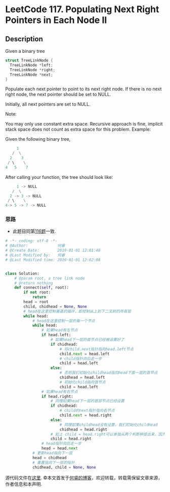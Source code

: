 # LeetCode 117. Populating Next Right Pointers in Each Node II

## Description

Given a binary tree

```c
struct TreeLinkNode {
  TreeLinkNode *left;
  TreeLinkNode *right;
  TreeLinkNode *next;
}
```

Populate each next pointer to point to its next right node. If there is no next right node, the next pointer should be set to NULL.

Initially, all next pointers are set to NULL.

Note:

You may only use constant extra space.
Recursive approach is fine, implicit stack space does not count as extra space for this problem.
Example:

Given the following binary tree,

```python
     1
   /  \
  2    3
 / \    \
4   5    7
```

After calling your function, the tree should look like:

```python
     1 -> NULL
   /  \
  2 -> 3 -> NULL
 / \    \
4-> 5 -> 7 -> NULL
```

### 思路

* 此题目同第[116题](https://leetcode.com/problems/populating-next-right-pointers-in-each-node)一致.

```python
# -*- coding: utf-8 -*-
# @Author:             何睿
# @Create Date:        2019-01-01 12:01:48
# @Last Modified by:   何睿
# @Last Modified time: 2019-01-01 12:02:08


class Solution:
    # @param root, a tree link node
    # @return nothing
    def connect(self, root):
        if not root:
            return
        head = root
        child, chidhead = None, None
        # head在这里控制垂直的循环，即控制从上到下二叉树的所有层
        while head:
            # head在这里控制一层的每一个节点
            while head:
                # 如果head有左节点
                if head.left:
                    # 如果head下一层的首节点已经被设置好了
                    if chidhead:
                        # 将child.next指针指向head.left节点
                        child.next = head.left
                        # child指针向后走一步
                        child = head.left
                    else:
                        # 否则我们初始化childhead指向head下面一层的首节点
                        chidhead = head.left
                        # 初始化child指向首节点
                        child = head.left
                # 如果head有右节点
                if head.right:
                    # 同理如果head下一层的首部节点已经设置
                    if chidhead:
                        # child的next指针指向右节点
                        child.next = head.right
                    else:
                        # 同理如果childhead没有设置，我们初始化childHead
                        chidhead = head.right
                    # 如上 child = head.right可以单独从两个判断种提出来，因为两种情况都需要执行
                    child = head.right
                # head指针向后走一步
                head = head.next
            # 更新head指向下一层
            head = chidhead
            # 重置指向下一层的指针
            chidhead, child = None, None
```

源代码文件在[这里](https://github.com/ruicore/Algorithm/blob/master/Leetcode/2019-01-01-117-Populating-Next-Right-Pointers-in-Each-Node-II.py).
©本文首发于[何睿的博客](https://www.ruicore.cn/leetcode-117-populating-next-right-pointers-in-each-node-ii/)，欢迎转载，转载需保留文章来源，作者信息和本声明.
